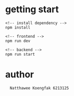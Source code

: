 # getting start

```
<!-- install dependency -->
npm install

<!-- frontend -->
npm run dev

<!-- backend -->
npm run start

```

# author
```
  Natthawee Koengfak 6213125
```

